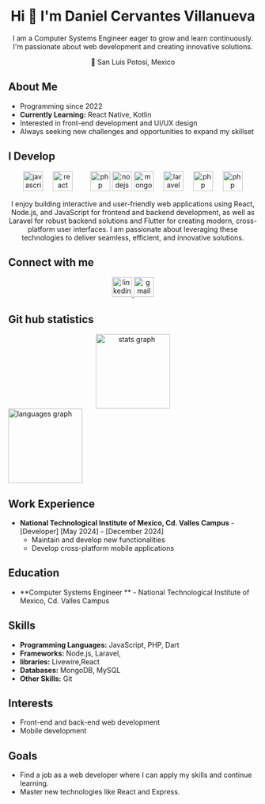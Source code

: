 <h1 align="center">Hi 👋 I'm Daniel Cervantes Villanueva</h1>


<p align="center">
  I am a Computer Systems Engineer  eager to grow and learn continuously. I'm passionate about web development and creating innovative solutions.
</p>

<p align="center">
  🌵 San Luis Potosí, Mexico
</p>

## About Me

*   Programming since 2022
*   **Currently Learning:** React Native, Kotlin
*   Interested in front-end development and UI/UX design
*   Always seeking new challenges and opportunities to expand my skillset

## I Develop

<div align="center">
  <img src="https://cdn.jsdelivr.net/gh/devicons/devicon/icons/javascript/javascript-original.svg" height="40" alt="javascript logo"  />
  <img width="12" />
  <img src="https://cdn.jsdelivr.net/gh/devicons/devicon/icons/react/react-original.svg" height="40" alt="react logo"  />
  <img width="12" />
    <img width="12" />
<img src="https://cdn.freelogovectors.net/wp-content/uploads/2023/09/flutter_logo-freelogovectors.net_.png" height="40" alt="php logo" />
  
  <img src="https://cdn.jsdelivr.net/gh/devicons/devicon/icons/nodejs/nodejs-original.svg" height="40" alt="nodejs logo"  />
<img src="https://pluspng.com/img-png/logo-mongodb-png-mongodb-logo-anything-but-the-simplest-of-web-applications-requires-a-database-to-store-and-serve-content-from-choosing-the-right-database-and-structuring-413.png" height="40" alt="mongodb logo" />
<img width="12" />
<img src="https://logospng.org/download/laravel/logo-laravel-icon-1024.png" height="40" alt="laravel logo" />
<img width="12" />
<img src="https://upload.wikimedia.org/wikipedia/commons/thumb/2/27/PHP-logo.svg/2560px-PHP-logo.svg.png" height="40" alt="php logo" />
  <img width="12" />
<img src="https://www.pngplay.com/wp-content/uploads/7/Mysql-Logo-PNG-Background.png" height="40" alt="php logo" />
  
</div>

<p align="center">
I enjoy building interactive and user-friendly web applications using React, Node.js, and JavaScript for frontend and backend development, as well as Laravel for robust backend solutions and Flutter for creating modern, cross-platform user interfaces. I am passionate about leveraging these technologies to deliver seamless, efficient, and innovative solutions.
</p>



## Connect with me

<div align="center">
  <a href="https://www.linkedin.com/in/daniel-cervantes-3783602b3/" target="_blank">
    <img src="https://raw.githubusercontent.com/maurodesouza/profile-readme-generator/master/src/assets/icons/social/linkedin/default.svg" width="40" height="40" alt="linkedin logo"  />
  </a>
  <a href="mailto:20690146@tecvalles.mx">
    <img src="https://raw.githubusercontent.com/maurodesouza/profile-readme-generator/master/src/assets/icons/social/gmail/default.svg" width="40" height="40" alt="gmail logo" />
  </a>
</div>


## Git hub statistics

<div align="center">
  <img src="https://github-readme-stats.vercel.app/api?username=20690146daniel&hide_title=false&hide_rank=false&show_icons=true&include_all_commits=true&count_private=true&disable_animations=false&theme=dracula&locale=en&hide_border=false&order=1&cache_seconds=3600&t=" + new Date().getTime()  height="150" alt="stats graph" />
  
</div>
<div aling="center">
  <img src="https://github-readme-stats.vercel.app/api/top-langs?username=20690146daniel&locale=en&hide_title=false&layout=compact&card_width=320&langs_count=5&theme=dracula&hide_border=false&order=2&cache_seconds=3600&t=" + new Date().getTime() height="150" alt="languages graph" />
</div>

## Work Experience

*   **National Technological Institute of Mexico, Cd. Valles Campus** - [Developer] [May 2024] - [December 2024]
    *   Maintain and develop new functionalities
    *   Develop cross-platform mobile applications

## Education

*   **Computer Systems Engineer ** - National Technological Institute of Mexico, Cd. Valles Campus

## Skills

*   **Programming Languages:** JavaScript, PHP, Dart
*   **Frameworks:** Node.js, Laravel, 
*   **libraries:** Livewire,React
*   **Databases:** MongoDB, MySQL
*   **Other Skills:** Git

## Interests

*   Front-end and back-end web development
*   Mobile development

## Goals

*   Find a job as a web developer where I can apply my skills and continue learning.
*   Master new technologies like React and Express.
